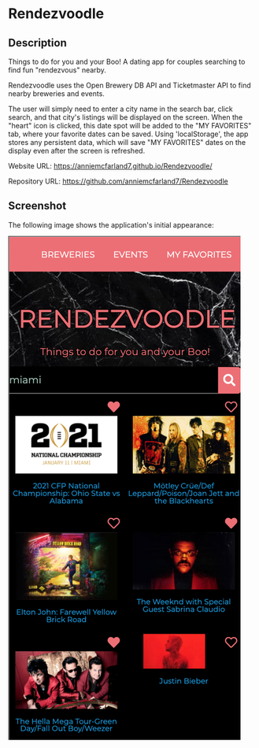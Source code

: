 # Rendezvoodle

## Description 

Things to do for you and your Boo! A dating app for couples searching to find fun "rendezvous" nearby.

Rendezvoodle uses the Open Brewery DB API and Ticketmaster API to find nearby breweries and events.

The user will simply need to enter a city name in the search bar, click search, and that city's listings will be displayed on the screen. When the "heart" icon is clicked, this date spot will be added to the "MY FAVORITES" tab, where your favorite dates can be saved. Using 'localStorage', the app stores any persistent data, which will save "MY FAVORITES" dates on the display even after the screen is refreshed.

Website URL: https://anniemcfarland7.github.io/Rendezvoodle/

Repository URL: https://github.com/anniemcfarland7/Rendezvoodle

## Screenshot 

The following image shows the application's initial appearance:

![Web Screenshot](./assets/screenshot.png)

